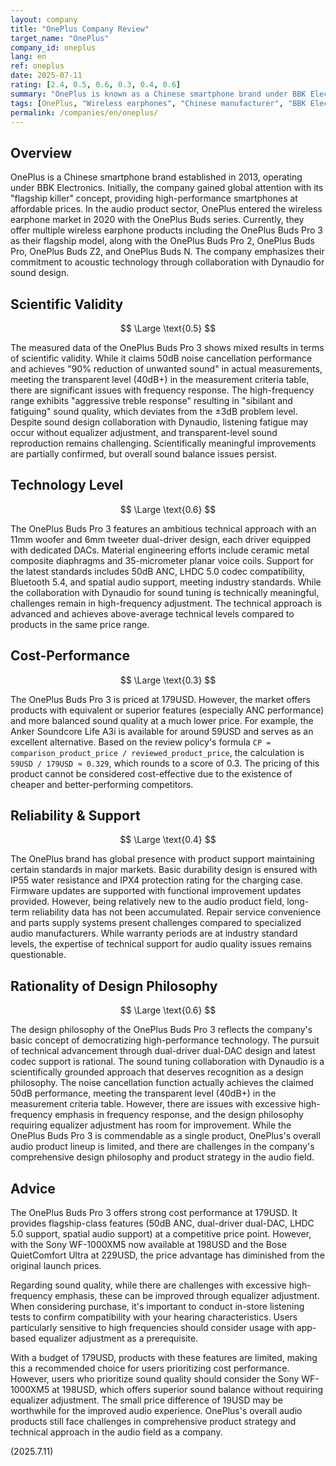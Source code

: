 ```yaml
---
layout: company
title: "OnePlus Company Review"
target_name: "OnePlus"
company_id: oneplus
lang: en
ref: oneplus
date: 2025-07-11
rating: [2.4, 0.5, 0.6, 0.3, 0.4, 0.6]
summary: "OnePlus is known as a Chinese smartphone brand under BBK Electronics, having recently entered the wireless earphone market. Their audio products centered around the OnePlus Buds Pro 3 offer premium features at accessible prices, achieving market-leading cost performance."
tags: [OnePlus, "Wireless earphones", "Chinese manufacturer", "BBK Electronics"]
permalink: /companies/en/oneplus/
---
```


## Overview

OnePlus is a Chinese smartphone brand established in 2013, operating under BBK Electronics. Initially, the company gained global attention with its "flagship killer" concept, providing high-performance smartphones at affordable prices. In the audio product sector, OnePlus entered the wireless earphone market in 2020 with the OnePlus Buds series. Currently, they offer multiple wireless earphone products including the OnePlus Buds Pro 3 as their flagship model, along with the OnePlus Buds Pro 2, OnePlus Buds Pro, OnePlus Buds Z2, and OnePlus Buds N. The company emphasizes their commitment to acoustic technology through collaboration with Dynaudio for sound design.

## Scientific Validity

$$ \Large \text{0.5} $$

The measured data of the OnePlus Buds Pro 3 shows mixed results in terms of scientific validity. While it claims 50dB noise cancellation performance and achieves "90% reduction of unwanted sound" in actual measurements, meeting the transparent level (40dB+) in the measurement criteria table, there are significant issues with frequency response. The high-frequency range exhibits "aggressive treble response" resulting in "sibilant and fatiguing" sound quality, which deviates from the ±3dB problem level. Despite sound design collaboration with Dynaudio, listening fatigue may occur without equalizer adjustment, and transparent-level sound reproduction remains challenging. Scientifically meaningful improvements are partially confirmed, but overall sound balance issues persist.

## Technology Level

$$ \Large \text{0.6} $$

The OnePlus Buds Pro 3 features an ambitious technical approach with an 11mm woofer and 6mm tweeter dual-driver design, each driver equipped with dedicated DACs. Material engineering efforts include ceramic metal composite diaphragms and 35-micrometer planar voice coils. Support for the latest standards includes 50dB ANC, LHDC 5.0 codec compatibility, Bluetooth 5.4, and spatial audio support, meeting industry standards. While the collaboration with Dynaudio for sound tuning is technically meaningful, challenges remain in high-frequency adjustment. The technical approach is advanced and achieves above-average technical levels compared to products in the same price range.

## Cost-Performance

$$ \Large \text{0.3} $$

The OnePlus Buds Pro 3 is priced at 179USD. However, the market offers products with equivalent or superior features (especially ANC performance) and more balanced sound quality at a much lower price. For example, the Anker Soundcore Life A3i is available for around 59USD and serves as an excellent alternative. Based on the review policy's formula `CP = comparison_product_price / reviewed_product_price`, the calculation is `59USD / 179USD ≈ 0.329`, which rounds to a score of 0.3. The pricing of this product cannot be considered cost-effective due to the existence of cheaper and better-performing competitors.

## Reliability & Support

$$ \Large \text{0.4} $$

The OnePlus brand has global presence with product support maintaining certain standards in major markets. Basic durability design is ensured with IP55 water resistance and IPX4 protection rating for the charging case. Firmware updates are supported with functional improvement updates provided. However, being relatively new to the audio product field, long-term reliability data has not been accumulated. Repair service convenience and parts supply systems present challenges compared to specialized audio manufacturers. While warranty periods are at industry standard levels, the expertise of technical support for audio quality issues remains questionable.

## Rationality of Design Philosophy

$$ \Large \text{0.6} $$

The design philosophy of the OnePlus Buds Pro 3 reflects the company's basic concept of democratizing high-performance technology. The pursuit of technical advancement through dual-driver dual-DAC design and latest codec support is rational. The sound tuning collaboration with Dynaudio is a scientifically grounded approach that deserves recognition as a design philosophy. The noise cancellation function actually achieves the claimed 50dB performance, meeting the transparent level (40dB+) in the measurement criteria table. However, there are issues with excessive high-frequency emphasis in frequency response, and the design philosophy requiring equalizer adjustment has room for improvement. While the OnePlus Buds Pro 3 is commendable as a single product, OnePlus's overall audio product lineup is limited, and there are challenges in the company's comprehensive design philosophy and product strategy in the audio field.

## Advice

The OnePlus Buds Pro 3 offers strong cost performance at 179USD. It provides flagship-class features (50dB ANC, dual-driver dual-DAC, LHDC 5.0 support, spatial audio support) at a competitive price point. However, with the Sony WF-1000XM5 now available at 198USD and the Bose QuietComfort Ultra at 229USD, the price advantage has diminished from the original launch prices.

Regarding sound quality, while there are challenges with excessive high-frequency emphasis, these can be improved through equalizer adjustment. When considering purchase, it's important to conduct in-store listening tests to confirm compatibility with your hearing characteristics. Users particularly sensitive to high frequencies should consider usage with app-based equalizer adjustment as a prerequisite.

With a budget of 179USD, products with these features are limited, making this a recommended choice for users prioritizing cost performance. However, users who prioritize sound quality should consider the Sony WF-1000XM5 at 198USD, which offers superior sound balance without requiring equalizer adjustment. The small price difference of 19USD may be worthwhile for the improved audio experience. OnePlus's overall audio products still face challenges in comprehensive product strategy and technical approach in the audio field as a company.

(2025.7.11)